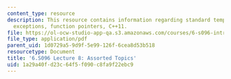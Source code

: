```yaml
---
content_type: resource
description: This resource contains information regarding standard template library,
  exceptions, function pointers, C++11.
file: https://ol-ocw-studio-app-qa.s3.amazonaws.com/courses/6-s096-introduction-to-c-and-c-january-iap-2013/1a29a40fd23c64f5f090c8fa9f22ebc9_MIT6_S096_IAP13_lec8.pdf
file_type: application/pdf
parent_uid: 1d0729a5-9d9f-5e99-126f-6cea8d53b518
resourcetype: Document
title: '6.S096 Lecture 8: Assorted Topics'
uid: 1a29a40f-d23c-64f5-f090-c8fa9f22ebc9
---
```

